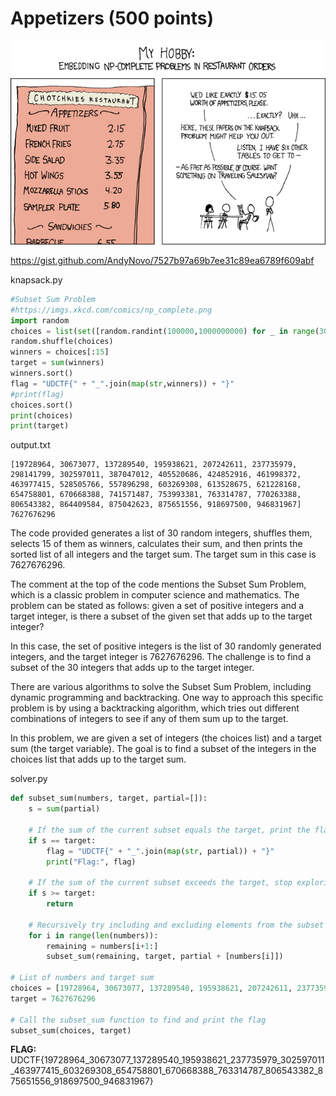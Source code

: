 # Appetizers (500 points)
![Alt text](images/image.png)

https://gist.github.com/AndyNovo/7527b97a69b7ee31c89ea6789f609abf

knapsack.py
```python
#Subset Sum Problem
#https://imgs.xkcd.com/comics/np_complete.png
import random
choices = list(set([random.randint(100000,1000000000) for _ in range(30)]))
random.shuffle(choices)
winners = choices[:15]
target = sum(winners)
winners.sort()
flag = "UDCTF{" + "_".join(map(str,winners)) + "}"
#print(flag)
choices.sort()
print(choices)
print(target)
```

output.txt
```
[19728964, 30673077, 137289540, 195938621, 207242611, 237735979, 298141799, 302597011, 387047012, 405520686, 424852916, 461998372, 463977415, 528505766, 557896298, 603269308, 613528675, 621228168, 654758801, 670668388, 741571487, 753993381, 763314787, 770263388, 806543382, 864409584, 875042623, 875651556, 918697500, 946831967]
7627676296
```

The code provided generates a list of 30 random integers, shuffles them, selects 15 of them as winners, calculates their sum, and then prints the sorted list of all integers and the target sum. The target sum in this case is 7627676296.

The comment at the top of the code mentions the Subset Sum Problem, which is a classic problem in computer science and mathematics. The problem can be stated as follows: given a set of positive integers and a target integer, is there a subset of the given set that adds up to the target integer?

In this case, the set of positive integers is the list of 30 randomly generated integers, and the target integer is 7627676296. The challenge is to find a subset of the 30 integers that adds up to the target integer.

There are various algorithms to solve the Subset Sum Problem, including dynamic programming and backtracking. One way to approach this specific problem is by using a backtracking algorithm, which tries out different combinations of integers to see if any of them sum up to the target.

In this problem, we are given a set of integers (the choices list) and a target sum (the target variable). The goal is to find a subset of the integers in the choices list that adds up to the target sum.

solver.py
```python
def subset_sum(numbers, target, partial=[]):
    s = sum(partial)

    # If the sum of the current subset equals the target, print the flag
    if s == target:
        flag = "UDCTF{" + "_".join(map(str, partial)) + "}"
        print("Flag:", flag)
    
    # If the sum of the current subset exceeds the target, stop exploring this path
    if s >= target:
        return
    
    # Recursively try including and excluding elements from the subset
    for i in range(len(numbers)):
        remaining = numbers[i+1:]
        subset_sum(remaining, target, partial + [numbers[i]])

# List of numbers and target sum
choices = [19728964, 30673077, 137289540, 195938621, 207242611, 237735979, 298141799, 302597011, 387047012, 405520686, 424852916, 461998372, 463977415, 528505766, 557896298, 603269308, 613528675, 621228168, 654758801, 670668388, 741571487, 753993381, 763314787, 770263388, 806543382, 864409584, 875042623, 875651556, 918697500, 946831967]
target = 7627676296

# Call the subset_sum function to find and print the flag
subset_sum(choices, target)
```

**FLAG:** UDCTF{19728964_30673077_137289540_195938621_237735979_302597011_463977415_603269308_654758801_670668388_763314787_806543382_875651556_918697500_946831967}